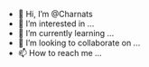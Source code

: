 - 👋 Hi, I’m @Charnats
- 👀 I’m interested in ...
- 🌱 I’m currently learning ...
- 💞️ I’m looking to collaborate on ...
- 📫 How to reach me ...

<!---
Charnats/Charnats is a ✨ special ✨ repository because its `README.md` (this file) appears on your GitHub profile.
You can click the Preview link to take a look at your changes.
--->

